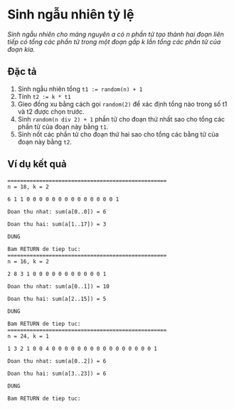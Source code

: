 ﻿# Sinh ngẫu nhiên tỷ lệ

*Sinh ngẫu nhiên cho mảng nguyên a có n phần tử tạo thành
hai đoạn liên tiếp có tổng các phần tử trong một đoạn gấp
k lần tổng các phần tử của đoạn kia.*

## Đặc tả

1. Sinh ngẫu nhiên tổng `t1 := random(n) + 1`
2. Tính `t2 := k * t1`
3. Gieo đồng xu bằng cách gọi `random(2)` để xác định tổng nào trong số t1 và t2 được chọn trước.
4. Sinh `random(n div 2) + 1` phần tử cho đoạn thứ nhất sao cho
tổng các phần tử của đoạn này bằng `t1`.
5. Sinh nốt các phần tử cho đoạn thứ hai sao cho tổng các bằng tử của đoạn này bằng `t2`.

## Ví dụ kết quả

```
==================================================
n = 18, k = 2

6 1 1 0 0 0 0 0 0 0 0 0 0 0 0 0 0 1

Doan thu nhat: sum(a[0..0]) = 6

Doan thu hai: sum(a[1..17]) = 3

DUNG

Bam RETURN de tiep tuc:
==================================================
n = 16, k = 2

2 8 3 1 0 0 0 0 0 0 0 0 0 0 0 1

Doan thu nhat: sum(a[0..1]) = 10

Doan thu hai: sum(a[2..15]) = 5

DUNG

Bam RETURN de tiep tuc:
==================================================
n = 24, k = 1

1 3 2 1 0 0 4 0 0 0 0 0 0 0 0 0 0 0 0 0 0 0 0 1

Doan thu nhat: sum(a[0..2]) = 6

Doan thu hai: sum(a[3..23]) = 6

DUNG

Bam RETURN de tiep tuc:
```